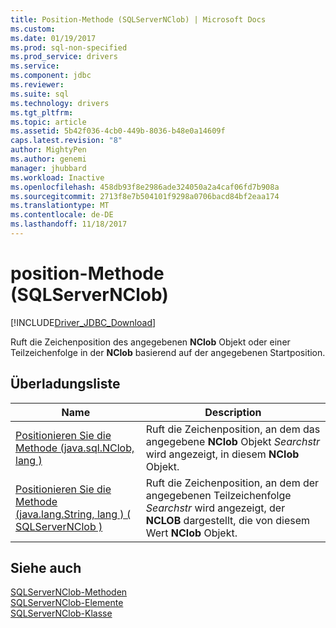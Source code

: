 ```yaml
---
title: Position-Methode (SQLServerNClob) | Microsoft Docs
ms.custom: 
ms.date: 01/19/2017
ms.prod: sql-non-specified
ms.prod_service: drivers
ms.service: 
ms.component: jdbc
ms.reviewer: 
ms.suite: sql
ms.technology: drivers
ms.tgt_pltfrm: 
ms.topic: article
ms.assetid: 5b42f036-4cb0-449b-8036-b48e0a14609f
caps.latest.revision: "8"
author: MightyPen
ms.author: genemi
manager: jhubbard
ms.workload: Inactive
ms.openlocfilehash: 458db93f8e2986ade324050a2a4caf06fd7b908a
ms.sourcegitcommit: 2713f8e7b504101f9298a0706bacd84bf2eaa174
ms.translationtype: MT
ms.contentlocale: de-DE
ms.lasthandoff: 11/18/2017
---
```

# <a name="position-method-sqlservernclob"></a>position-Methode (SQLServerNClob)
[!INCLUDE[Driver_JDBC_Download](../../../includes/driver_jdbc_download.md)]

  Ruft die Zeichenposition des angegebenen **NClob** Objekt oder einer Teilzeichenfolge in der **NClob** basierend auf der angegebenen Startposition.  
  
## <a name="overload-list"></a>Überladungsliste  
  
|Name|Description|  
|----------|-----------------|  
|[Positionieren Sie die Methode &#40;java.sql.NClob, lang &#41;](../../../connect/jdbc/reference/position-method-java-sql-nclob-long.md)|Ruft die Zeichenposition, an dem das angegebene **NClob** Objekt *Searchstr* wird angezeigt, in diesem **NClob** Objekt.|  
|[Positionieren Sie die Methode &#40;java.lang.String, lang &#41; &#40; SQLServerNClob &#41;](../../../connect/jdbc/reference/position-method-java-lang-string-long-sqlservernclob.md)|Ruft die Zeichenposition, an dem der angegebenen Teilzeichenfolge *Searchstr* wird angezeigt, der **NCLOB** dargestellt, die von diesem Wert **NClob** Objekt.|  
  
## <a name="see-also"></a>Siehe auch  
 [SQLServerNClob-Methoden](../../../connect/jdbc/reference/sqlservernclob-methods.md)   
 [SQLServerNClob-Elemente](../../../connect/jdbc/reference/sqlservernclob-members.md)   
 [SQLServerNClob-Klasse](../../../connect/jdbc/reference/sqlservernclob-class.md)  
  
  
